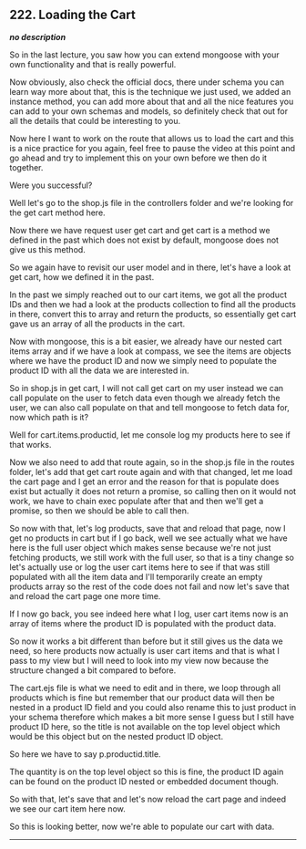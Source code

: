 ## 222. Loading the Cart

<strong><em>no description</em></strong>

So in the last lecture, you saw how you can extend mongoose with your own
functionality and that is really powerful. 

Now obviously, also check the official docs, there under schema you can learn
way more about that, this is the technique we just used, we added an instance
method, you can add more about that and all the nice features you can add to
your own schemas and models, so definitely check that out for all the details
that could be interesting to you. 

Now here I want to work on the route that allows us to load the cart and this is
a nice practice for you again, feel free to pause the video at this point and go
ahead and try to implement this on your own before we then do it together. 

Were you successful? 

Well let's go to the shop.js file in the controllers folder and we're looking
for the get cart method here. 

Now there we have request user get cart and get cart is a method we defined in
the past which does not exist by default, mongoose does not give us this method.


So we again have to revisit our user model and in there, let's have a look at
get cart, how we defined it in the past. 

In the past we simply reached out to our cart items, we got all the product IDs
and then we had a look at the products collection to find all the products in
there, convert this to array and return the products, so essentially get cart
gave us an array of all the products in the cart. 

Now with mongoose, this is a bit easier, we already have our nested cart items
array and if we have a look at compass, we see the items are objects where we
have the product ID and now we simply need to populate the product ID with all
the data we are interested in. 

So in shop.js in get cart, I will not call get cart on my user instead we can
call populate on the user to fetch data even though we already fetch the user,
we can also call populate on that and tell mongoose to fetch data for, now which
path is it? 

Well for cart.items.productid, let me console log my products here to see if
that works. 

Now we also need to add that route again, so in the shop.js file in the routes
folder, let's add that get cart route again and with that changed, let me load
the cart page and I get an error and the reason for that is populate does exist
but actually it does not return a promise, so calling then on it would not work,
we have to chain exec populate after that and then we'll get a promise, so then
we should be able to call then. 

So now with that, let's log products, save that and reload that page, now I get
no products in cart but if I go back, well we see actually what we have here is
the full user object which makes sense because we're not just fetching products,
we still work with the full user, so that is a tiny change so let's actually use
or log the user cart items here to see if that was still populated with all the
item data and I'll temporarily create an empty products array so the rest of the
code does not fail and now let's save that and reload the cart page one more
time. 

If I now go back, you see indeed here what I log, user cart items now is an
array of items where the product ID is populated with the product data. 

So now it works a bit different than before but it still gives us the data we
need, so here products now actually is user cart items and that is what I pass
to my view but I will need to look into my view now because the structure
changed a bit compared to before. 

The cart.ejs file is what we need to edit and in there, we loop through all
products which is fine but remember that our product data will then be nested in
a product ID field and you could also rename this to just product in your schema
therefore which makes a bit more sense I guess but I still have product ID here,
so the title is not available on the top level object which would be this object
but on the nested product ID object. 

So here we have to say p.productid.title. 

The quantity is on the top level object so this is fine, the product ID again
can be found on the product ID nested or embedded document though. 

So with that, let's save that and let's now reload the cart page and indeed we
see our cart item here now. 

So this is looking better, now we're able to populate our cart with data. 

---